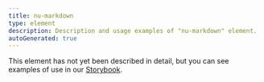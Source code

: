 ```yaml
---
title: nu-markdown
type: element
description: Description and usage examples of "nu-markdown" element.
autoGenerated: true
---
```


This element has not yet been described in detail, but you can see examples of use in our [Storybook](/storybook).